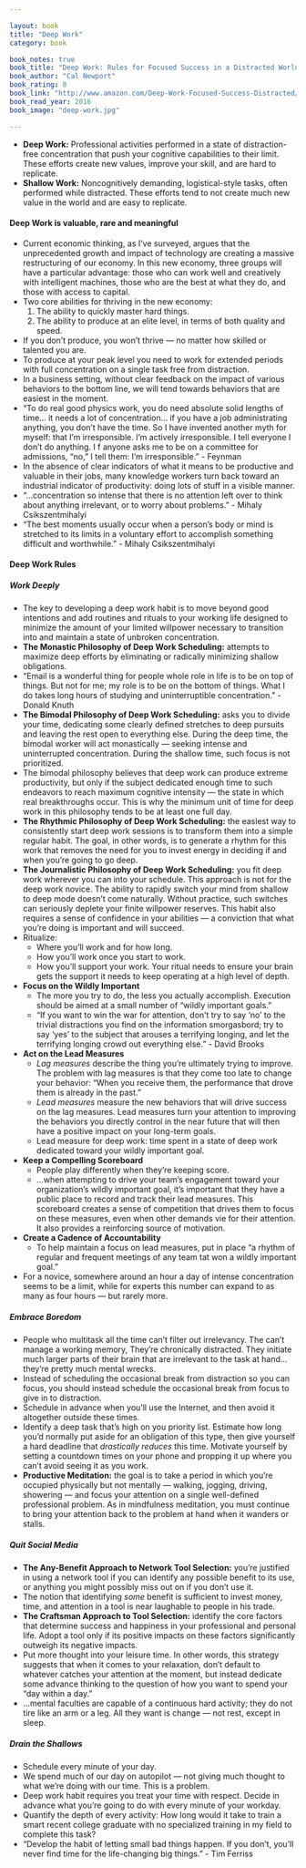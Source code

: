 ```yaml
---

layout: book
title: "Deep Work"
category: book

book_notes: true
book_title: "Deep Work: Rules for Focused Success in a Distracted World"
book_author: "Cal Newport"
book_rating: 8
book_link: "http://www.amazon.com/Deep-Work-Focused-Success-Distracted/dp/1455586692"
book_read_year: 2016
book_image: "deep-work.jpg"

---
```


- **Deep Work:** Professional activities performed in a state of distraction-free concentration that push your cognitive capabilities to their limit. These efforts create new values, improve your skill, and are hard to replicate.
- **Shallow Work:** Noncognitively demanding, logistical-style tasks, often performed while distracted. These efforts tend to not create much new value in the world and are easy to replicate.

#### Deep Work is valuable, rare and meaningful

- Current economic thinking, as I’ve surveyed, argues that the unprecedented growth and impact of technology are creating a massive restructuring of our economy. In this new economy, three groups will have a particular advantage: those who can work well and creatively with intelligent machines, those who are the best at what they do, and those with access to capital.
- Two core abilities for thriving in the new economy:
	1. The ability to quickly master hard things.
	2. The ability to produce at an elite level, in terms of both quality and speed.
- If you don’t produce, you won’t thrive — no matter how skilled or talented you are.
- To produce at your peak level you need to work for extended periods with full concentration on a single task free from distraction. 
- In a business setting, without clear feedback on the impact of various behaviors to the bottom line, we will tend towards behaviors that are easiest in the moment.
- “To do real good physics work, you do need absolute solid lengths of time… it needs a lot of concentration… if you have a job administrating anything, you don’t have the time. So I have invented another myth for myself: that I’m irresponsible. I’m actively irresponsible. I tell everyone I don’t do anything. I f anyone asks me to be on a committee for admissions, “no,” I tell them: I’m irresponsible.” - Feynman
- In the absence of clear indicators of what it means to be productive and valuable in their jobs, many knowledge workers turn back toward an industrial indicator of productivity: doing lots of stuff in a visible manner.
- “…concentration so intense that there is no attention left over to think about anything irrelevant, or to worry about problems.”  - Mihaly Csikszentmihalyi
- “The best moments usually occur when a person’s body or mind is stretched to its limits in a voluntary effort to accomplish something difficult and worthwhile.” - Mihaly Csikszentmihalyi

#### Deep Work Rules

##### Work Deeply

- The key to developing a deep work habit is to move beyond good intentions and add routines and rituals to your working life designed to minimize the amount of your limited willpower necessary to transition into and maintain a state of unbroken concentration.
- **The Monastic Philosophy of Deep Work Scheduling:** attempts to maximize deep efforts by eliminating or radically minimizing shallow obligations. 
- “Email is a wonderful thing for people whole role in life is to be on top of things. But not for me; my role is to be on the bottom of things. What I do takes long hours of studying and uninterruptible concentration.” - Donald Knuth
- **The Bimodal Philosophy of Deep Work Scheduling:** asks you to divide your time, dedicating some clearly defined stretches to deep pursuits and leaving the rest open to everything else. During the deep time, the bimodal worker will act monastically — seeking intense and uninterrupted concentration. During the shallow time, such focus is not prioritized. 
- The bimodal philosophy believes that deep work can produce extreme productivity, but only if the subject dedicated enough time to such endeavors to reach maximum cognitive intensity — the state in which real breakthroughs occur. This is why the minimum unit of time for deep work in this philosophy tends to be at least one full day.
- **The Rhythmic Philosophy of Deep Work Scheduling:** the easiest way to consistently start deep work sessions is to transform them into a simple regular habit. The goal, in other words, is to generate a rhythm for this work that removes the need for you to invest energy in deciding if and when you’re going to go deep.
- **The Journalistic Philosophy of Deep Work Scheduling:** you fit deep work wherever you can into your schedule. This approach is not for the deep work novice. The ability to rapidly switch your mind from shallow to deep mode doesn’t come naturally. Without practice, such switches can seriously deplete your finite willpower reserves. This habit also requires a sense of confidence in your abilities — a conviction that what you’re doing is important and will succeed. 
- Ritualize:
	- Where you’ll work and for how long.
	- How you’ll work once you start to work.
	- How you’ll support your work. Your ritual needs to ensure your brain gets the support it needs to keep operating at a high level of depth.
- **Focus on the Wildly Important**
	- The more you try to do, the less you actually accomplish. Execution should be aimed at a small number of “wildly important goals.”
	- “If you want to win the war for attention, don’t try to say ‘no’ to the trivial distractions you find on the information smorgasbord; try to say ‘yes’ to the subject that arouses a terrifying longing, and let the terrifying longing crowd out everything else.” - David Brooks
- **Act on the Lead Measures**
	- *Lag measures* describe the thing you’re ultimately trying to improve. The problem with lag measures is that they come too late to change your behavior: “When you receive them, the performance that drove them is already in the past.”
	- *Lead measures* measure the new behaviors that will drive success on the lag measures. Lead measures turn your attention to improving the behaviors you directly control in the near future that will then have a positive impact on your long-term goals. 
	- Lead measure for deep work: time spent in a state of deep work dedicated toward your wildly important goal.
- **Keep a Compelling Scoreboard**
	- People play differently when they’re keeping score.
	- …when attempting to drive your team’s engagement toward your organization’s wildly important goal, it’s important that they have a public place to record and track their lead measures. This scoreboard creates a sense of competition that drives them to focus on these measures, even when other demands vie for their attention. It also provides a reinforcing source of motivation. 
- **Create a Cadence of Accountability**
	- To help maintain a focus on lead measures, put in place “a rhythm of regular and frequent meetings of any team tat won a wildly important goal.”
- For a novice, somewhere around an hour a day of intense concentration seems to be a limit, while for experts this number can expand to as many as four hours — but rarely more.

##### Embrace Boredom
- People who multitask all the time can’t filter out irrelevancy. The can’t manage a working memory, They’re chronically distracted. They initiate much larger parts of their brain that are irrelevant to the task at hand… they’re pretty much mental wrecks.
- Instead of scheduling the occasional break from distraction so you can focus, you should instead schedule the occasional break from focus to give in to distraction.
- Schedule in advance when you’ll  use the Internet, and then avoid it altogether outside these times.
- Identify a deep task that’s high on you priority list. Estimate how long you’d normally put aside for an obligation of this type, then give yourself a hard deadline that *drastically reduces* this time. Motivate yourself by setting a countdown times on your phone and propping it up where you can’t avoid seeing it as you work.
- **Productive Meditation:** the goal is to take a period in which you’re occupied physically but not mentally — walking, jogging, driving, showering — and focus your attention on a single well-defined professional problem. As in mindfulness meditation, you must continue to bring your attention back to the problem at hand when it wanders or stalls. 

##### Quit Social Media
- **The Any-Benefit Approach to Network Tool Selection:** you’re justified in using a network tool if you can identify any possible benefit to its use, or anything you might possibly miss out on if you don’t use it. 
- The notion that identifying *some* benefit is sufficient to invest money, time, and attention in a tool is near laughable to people in his trade.
- **The Craftsman Approach to Tool Selection:** identify the core factors that determine success and happiness in your professional and personal life. Adopt a tool only if its positive impacts on these factors significantly outweigh its negative impacts.
- Put more thought into your leisure time. In other words, this strategy suggests that when it comes to your relaxation, don’t default to whatever catches your attention at the moment, but instead dedicate some advance thinking to the question of how you want to spend your “day within a day.”
- …mental faculties are capable of a continuous hard activity; they do not tire like an arm or a leg. All they want is change — not rest, except in sleep.

##### Drain the Shallows

- Schedule every minute of your day.
- We spend much of our day on autopilot — not giving much thought to what we’re doing with our time. This is a problem.
- Deep work habit requires you treat your time with respect. Decide in advance what you’re going to do with every minute of your workday.
- Quantify the depth of every activity: How long would it take to train a smart recent college graduate with no specialized training in my field to complete this task?
- “Develop the habit of letting small bad things happen. If you don’t, you’ll never find time for the life-changing big things.” - Tim Ferriss
